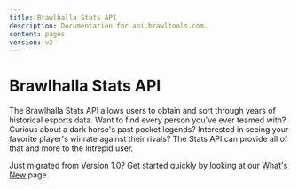 ```yaml
---
title: Brawlhalla Stats API
description: Documentation for api.brawltools.com.
content: pages
version: v2
---
```


# Brawlhalla Stats API

The Brawlhalla Stats API allows users to obtain and sort through years of historical esports data. Want to find every person you've ever teamed with? Curious about a dark horse's past pocket legends? Interested in seeing your favorite player's winrate against their rivals? The Stats API can provide all of that and more to the intrepid user. 

Just migrated from Version 1.0? Get started quickly by looking at our [What's New](/v2/resources/whats-new) page.
